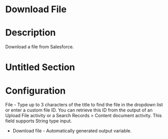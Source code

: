 ﻿# Download File

# Description

Download a file from Salesforce.

# Untitled Section

# Configuration

File - Type up to 3 characters of the title to find the file in the
                        dropdown list or enter a custom file ID. You can retrieve this ID from the
                        output of an Upload File activity or a Search Records > Content
                            document activity. This field supports String type
                        input.





* Download file - Automatically generated output variable.
